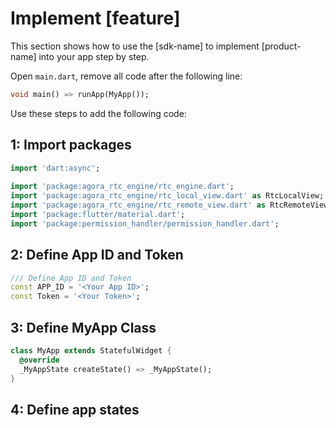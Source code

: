 # Implement [feature]

This section shows how to use the [sdk-name] to implement [product-name] into your app step by step.

Open `main.dart`, remove all code after the following line:

```dart
void main() => runApp(MyApp());
```

Use these steps to add the following code:


## 1: Import packages

```dart
import 'dart:async';
 
import 'package:agora_rtc_engine/rtc_engine.dart';
import 'package:agora_rtc_engine/rtc_local_view.dart' as RtcLocalView;
import 'package:agora_rtc_engine/rtc_remote_view.dart' as RtcRemoteView;
import 'package:flutter/material.dart';
import 'package:permission_handler/permission_handler.dart';
```

## 2: Define App ID and Token

```dart
/// Define App ID and Token
const APP_ID = '<Your App ID>';
const Token = '<Your Token>';
```

## 3: Define MyApp Class

```dart
class MyApp extends StatefulWidget {
  @override
  _MyAppState createState() => _MyAppState();
}
```

## 4: Define app states

<p conref="conref/get-started-sample-code-flutter.dita#get-started-sample-code/video" props="video"/>
<p conref="conref/get-started-sample-code-flutter.dita#get-started-sample-code/live" props="live"/>

